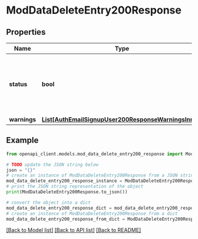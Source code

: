 # ModDataDeleteEntry200Response


## Properties

Name | Type | Description | Notes
------------ | ------------- | ------------- | -------------
**status** | **bool** | Always true. If we see this field it means that the entry was deleted. | [default to False]
**warnings** | [**List[AuthEmailSignupUser200ResponseWarningsInner]**](AuthEmailSignupUser200ResponseWarningsInner.md) |  | [optional] 

## Example

```python
from openapi_client.models.mod_data_delete_entry200_response import ModDataDeleteEntry200Response

# TODO update the JSON string below
json = "{}"
# create an instance of ModDataDeleteEntry200Response from a JSON string
mod_data_delete_entry200_response_instance = ModDataDeleteEntry200Response.from_json(json)
# print the JSON string representation of the object
print(ModDataDeleteEntry200Response.to_json())

# convert the object into a dict
mod_data_delete_entry200_response_dict = mod_data_delete_entry200_response_instance.to_dict()
# create an instance of ModDataDeleteEntry200Response from a dict
mod_data_delete_entry200_response_from_dict = ModDataDeleteEntry200Response.from_dict(mod_data_delete_entry200_response_dict)
```
[[Back to Model list]](../README.md#documentation-for-models) [[Back to API list]](../README.md#documentation-for-api-endpoints) [[Back to README]](../README.md)


